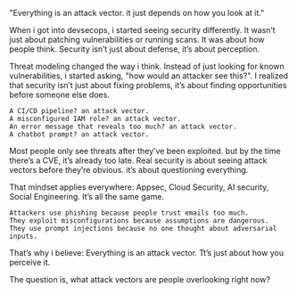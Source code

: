 "Everything is an attack vector. it just depends on how you look at it."

When i got into devsecops, i started seeing security differently. It wasn’t just about patching vulnerabilities or running scans. It was about how people think. Security isn’t just about defense, it’s about perception.

Threat modeling changed the way i think. Instead of just looking for known vulnerabilities, i started asking, "how would an attacker see this?". I realized that security isn’t just about fixing problems, it’s about finding opportunities before someone else does.

    A CI/CD pipeline? an attack vector.
    A misconfigured IAM role? an attack vector.
    An error message that reveals too much? an attack vector.
    A chatbot prompt? an attack vector.

Most people only see threats after they’ve been exploited. but by the time there’s a CVE, it’s already too late. Real security is about seeing attack vectors before they’re obvious. it’s about questioning everything.

That mindset applies everywhere: Appsec, Cloud Security, AI security, Social Engineering. It’s all the same game.

    Attackers use phishing because people trust emails too much.
    They exploit misconfigurations because assumptions are dangerous.
    They use prompt injections because no one thought about adversarial inputs.

That’s why i believe:
Everything is an attack vector. Tt’s just about how you perceive it.

The question is, what attack vectors are people overlooking right now?
